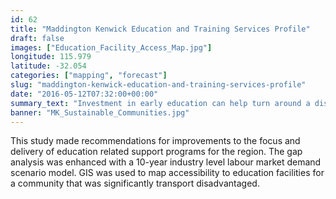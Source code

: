 ```yaml
---
id: 62
title: "Maddington Kenwick Education and Training Services Profile"
draft: false
images: ["Education_Facility_Access_Map.jpg"]
longitude: 115.979
latitude: -32.054
categories: ["mapping", "forecast"]
slug: "maddington-kenwick-education-and-training-services-profile"
date: "2016-05-12T07:32:00+00:00"
summary_text: "Investment in early education can help turn around a disadvantaged community"
banner: "MK_Sustainable_Communities.jpg"
---
```


This study made recommendations for improvements to the focus and delivery of education related support programs for the region. The gap analysis was enhanced with a 10-year industry level labour market demand scenario model. GIS was used to map accessibility to education facilities for a community that was significantly transport disadvantaged.
